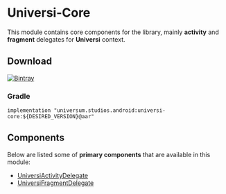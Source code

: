 Universi-Core
===============

This module contains core components for the library, mainly **activity** and **fragment** delegates
for **Universi** context.

## Download ##
[![Bintray](https://api.bintray.com/packages/universum-studios/android/universum.studios.android%3Auniversi/images/download.svg)](https://bintray.com/universum-studios/android/universum.studios.android%3Auniversi/_latestVersion)

### Gradle ###

    implementation "universum.studios.android:universi-core:${DESIRED_VERSION}@aar"

## Components ##

Below are listed some of **primary components** that are available in this module:

- [UniversiActivityDelegate](https://github.com/universum-studios/android_universi/blob/master/library-activity/src/main/java/universum/studios/android/universi/UniversiActivityDelegate.java)
- [UniversiFragmentDelegate](https://github.com/universum-studios/android_universi/blob/master/library-fragment/src/main/java/universum/studios/android/universi/UniversiFragmentDelegate.java)

